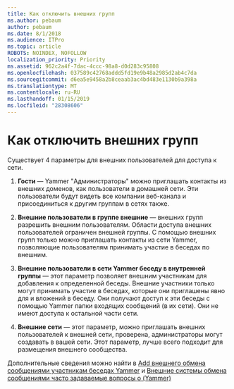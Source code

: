 ```yaml
---
title: Как отключить внешних групп
ms.author: pebaum
author: pebaum
ms.date: 8/1/2018
ms.audience: ITPro
ms.topic: article
ROBOTS: NOINDEX, NOFOLLOW
localization_priority: Priority
ms.assetid: 962c2a4f-7dac-4ccc-98a8-d0d283c95808
ms.openlocfilehash: 037589c42768addd5fd19e9b48a2985d2ab4c7da
ms.sourcegitcommit: d6ea5e9458a2b8ceaab3ac4bd483e1130b9a398a
ms.translationtype: MT
ms.contentlocale: ru-RU
ms.lasthandoff: 01/15/2019
ms.locfileid: "28308606"
---
```

# <a name="how-to-disable-external-groups"></a>Как отключить внешних групп

Существует 4 параметры для внешних пользователей для доступа к сети.
  
1. **Гости** — Yammer "Администраторы" можно приглашать контакты из внешних доменов, как пользователи в домашней сети. Эти пользователи будут видеть все компании веб-канала и присоединиться к другим группам в сетях также. 
    
2. **Внешние пользователи в группе внешние** — внешних групп разрешить внешним пользователям. Области доступа внешних пользователей ограничен внешней группы. С помощью внешних групп только можно приглашать контакты из сети Yammer, позволяющие пользователям принимать участие в беседах по внешним. 
    
3. **Внешние пользователи в сети Yammer беседу в внутренней группы** — этот параметр позволяет внешним участникам для добавления к определенной беседы. Внешние участники только могут принимать участие в беседах, которые они приглашены явно для и вложений в беседу. Они получают доступ к эти беседы с помощью Yammer папки входящих сообщений (в их сети). Они не имеют доступа к остальной части сети. 
    
4. **Внешние сети** — этот параметр, можно приглашать внешних пользователей к внешней сети, проверена, администраторы могут создавать в вашей сети. Этот параметр, лучше всего подходит для размещения внешнего сообщества. 
    
Дополнительные сведения можно найти в [Add внешнего обмена сообщениями участникам беседах Yammer](https://support.office.com/en-us/article/add-external-messaging-participants-to-your-yammer-conversations-423653bb-86b2-4eac-9d7e-dca121f7c16c?ui=en-US&amp;rs=en-US&amp;ad=US) и [Внешние системы обмена сообщениями часто задаваемые вопросы о (Yammer)](https://support.office.com/en-us/article/External-messaging-FAQ-Yammer-35b59d6c-bb1c-4541-bf19-9f67d2f2b199)
  


